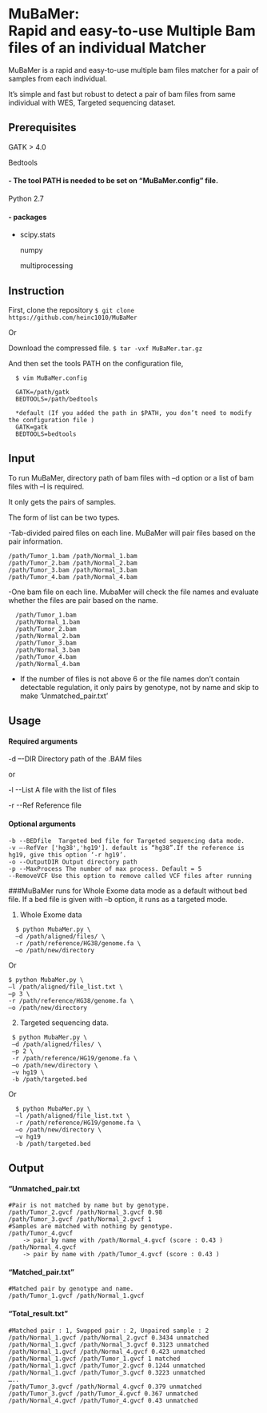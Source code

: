 MuBaMer:  
Rapid and easy-to-use Multiple Bam files of an individual Matcher
=================================================================================

MuBaMer is a rapid and easy-to-use multiple bam files matcher for a pair of samples from each individual.

It’s simple and fast but robust to detect a pair of bam files from same individual with WES, Targeted sequencing dataset. 

Prerequisites
------------------

GATK > 4.0

Bedtools
#### - The tool PATH is needed to be set on “MuBaMer.config” file.
Python 2.7 
#### - packages
- scipy.stats

  numpy
  
  multiprocessing
  

Instruction
-------------
First, clone the repository
```$ git clone https://github.com/heinc1010/MuBaMer```

Or


Download the compressed file.
```$ tar -vxf MuBaMer.tar.gz```

And then set the tools PATH on the configuration file, 
```$ cd MuBaMer
  $ vim MuBaMer.config

  GATK=/path/gatk
  BEDTOOLS=/path/bedtools

  *default (If you added the path in $PATH, you don’t need to modify the configuration file )
  GATK=gatk
  BEDTOOLS=bedtools
  ```

Input
-----------
To run MuBaMer, directory path of bam files with –d option or a list of bam files with –l is required.


It only gets the pairs of samples. 

The form of list can be two types.


-Tab-divided paired files on each line. MuBaMer will pair files based on the pair information.
  ```	
  /path/Tumor_1.bam /path/Normal_1.bam
  /path/Tumor_2.bam /path/Normal_2.bam
  /path/Tumor_3.bam /path/Normal_3.bam
  /path/Tumor_4.bam /path/Normal_4.bam
```

-One bam file on each line. MubaMer will check the file names and evaluate whether the files are pair based on the name.
```
  /path/Tumor_1.bam
  /path/Normal_1.bam
  /path/Tumor_2.bam
  /path/Normal_2.bam
  /path/Tumor_3.bam
  /path/Normal_3.bam
  /path/Tumor_4.bam
  /path/Normal_4.bam
```
  * If the number of files is not above 6 or the file names don’t contain detectable regulation, it only pairs by genotype, not by name and skip to make ‘Unmatched_pair.txt’

Usage
------
#### Required arguments
-d –-DIR Directory path of the .BAM files 

or

-l --List A file with the list of files

-r --Ref Reference file

#### Optional arguments
```
-b --BEDfile  Targeted bed file for Targeted sequencing data mode.
-v –-RefVer ['hg38','hg19']. default is “hg38”.If the reference is hg19, give this option ‘-r hg19’.
-o --OutputDIR Output directory path
-p --MaxProcess The number of max process. Default = 5
--RemoveVCF Use this option to remove called VCF files after running
```

###MuBaMer runs for Whole Exome data mode as a default without bed file. 
If a bed file is given with –b option, it runs as a  targeted mode.


1)	Whole Exome data
```
  $ python MubaMer.py \
  –d /path/aligned/files/ \
  -r /path/reference/HG38/genome.fa \
  –o /path/new/directory 
  ```
 Or
  ```
  $ python MubaMer.py \
  –l /path/aligned/file_list.txt \
  –p 3 \
  -r /path/reference/HG38/genome.fa \
  –o /path/new/directory
```
2)	Targeted sequencing data. 
 ```
  $ python MubaMer.py \
  –d /path/aligned/files/ \
  –p 2 \
  -r /path/reference/HG19/genome.fa \
  –o /path/new/directory \
  –v hg19 \
  -b /path/targeted.bed
```
Or 
```
  $ python MubaMer.py \
  –l /path/aligned/file_list.txt \
  -r /path/reference/HG19/genome.fa \
  –o /path/new/directory \
  –v hg19 
  -b /path/targeted.bed
```

Output
--------
#### “Unmatched_pair.txt
  ```
  #Pair is not matched by name but by genotype.
  /path/Tumor_2.gvcf /path/Normal_3.gvcf 0.98
  /path/Tumor_3.gvcf /path/Normal_2.gvcf 1
  #Samples are matched with nothing by genotype.
  /path/Tumor_4.gvcf 
	  -> pair by name with /path/Normal_4.gvcf (score : 0.43 )
  /path/Normal_4.gvcf 
	  -> pair by name with /path/Tumor_4.gvcf (score : 0.43 )
```

#### “Matched_pair.txt”
  ```
  #Matched pair by genotype and name.
  /path/Tumor_1.gvcf /path/Normal_1.gvcf 
  ```
  
#### “Total_result.txt”
  ```
  #Matched pair : 1, Swapped pair : 2, Unpaired sample : 2
  /path/Normal_1.gvcf /path/Normal_2.gvcf 0.3434 unmatched
  /path/Normal_1.gvcf /path/Normal_3.gvcf 0.3123 unmatched 
  /path/Normal_1.gvcf /path/Normal_4.gvcf 0.423 unmatched
  /path/Normal_1.gvcf /path/Tumor_1.gvcf 1 matched
  /path/Normal_1.gvcf /path/Tumor_2.gvcf 0.1244 unmatched
  /path/Normal_1.gvcf /path/Tumor_3.gvcf 0.3223 unmatched 
  …..
  /path/Tumor_3.gvcf /path/Normal_4.gvcf 0.379 unmatched
  /path/Tumor_3.gvcf /path/Tumor_4.gvcf 0.367 unmatched
  /path/Normal_4.gvcf /path/Tumor_4.gvcf 0.43 unmatched 
```
